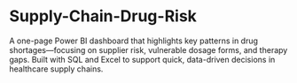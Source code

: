 # Supply-Chain-Drug-Risk
A one-page Power BI dashboard that highlights key patterns in drug shortages—focusing on supplier risk, vulnerable dosage forms, and therapy gaps. Built with SQL and Excel to support quick, data-driven decisions in healthcare supply chains.
